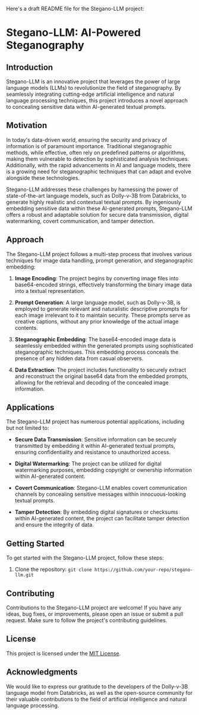 Here's a draft README file for the Stegano-LLM project:

# Stegano-LLM: AI-Powered Steganography

## Introduction

Stegano-LLM is an innovative project that leverages the power of large language models (LLMs) to revolutionize the field of steganography. By seamlessly integrating cutting-edge artificial intelligence and natural language processing techniques, this project introduces a novel approach to concealing sensitive data within AI-generated textual prompts.

## Motivation

In today's data-driven world, ensuring the security and privacy of information is of paramount importance. Traditional steganographic methods, while effective, often rely on predefined patterns or algorithms, making them vulnerable to detection by sophisticated analysis techniques. Additionally, with the rapid advancements in AI and language models, there is a growing need for steganographic techniques that can adapt and evolve alongside these technologies.

Stegano-LLM addresses these challenges by harnessing the power of state-of-the-art language models, such as Dolly-v-3B from Databricks, to generate highly realistic and contextual textual prompts. By ingeniously embedding sensitive data within these AI-generated prompts, Stegano-LLM offers a robust and adaptable solution for secure data transmission, digital watermarking, covert communication, and tamper detection.

## Approach

The Stegano-LLM project follows a multi-step process that involves various techniques for image data handling, prompt generation, and steganographic embedding:

1. **Image Encoding**: The project begins by converting image files into base64-encoded strings, effectively transforming the binary image data into a textual representation.

2. **Prompt Generation**: A large language model, such as Dolly-v-3B, is employed to generate relevant and naturalistic descriptive prompts for each image irrelevant to it to maintain security. These prompts serve as creative captions, without any prior knowledge of the actual image contents.

3. **Steganographic Embedding**: The base64-encoded image data is seamlessly embedded within the generated prompts using sophisticated steganographic techniques. This embedding process conceals the presence of any hidden data from casual observers.

4. **Data Extraction**: The project includes functionality to securely extract and reconstruct the original base64 data from the embedded prompts, allowing for the retrieval and decoding of the concealed image information.

## Applications

The Stegano-LLM project has numerous potential applications, including but not limited to:

- **Secure Data Transmission**: Sensitive information can be securely transmitted by embedding it within AI-generated textual prompts, ensuring confidentiality and resistance to unauthorized access.

- **Digital Watermarking**: The project can be utilized for digital watermarking purposes, embedding copyright or ownership information within AI-generated content.

- **Covert Communication**: Stegano-LLM enables covert communication channels by concealing sensitive messages within innocuous-looking textual prompts.

- **Tamper Detection**: By embedding digital signatures or checksums within AI-generated content, the project can facilitate tamper detection and ensure the integrity of data.

## Getting Started

To get started with the Stegano-LLM project, follow these steps:

1. Clone the repository: `git clone https://github.com/your-repo/stegano-llm.git`

## Contributing

Contributions to the Stegano-LLM project are welcome! If you have any ideas, bug fixes, or improvements, please open an issue or submit a pull request. Make sure to follow the project's contributing guidelines.

## License

This project is licensed under the [MIT License](LICENSE).

## Acknowledgments

We would like to express our gratitude to the developers of the Dolly-v-3B language model from Databricks, as well as the open-source community for their valuable contributions to the field of artificial intelligence and natural language processing.

